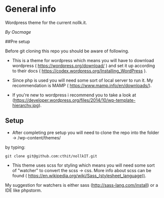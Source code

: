# General info

Wordpress theme for the current nollk.it.

*By Oscmage*

##Pre setup

Before git cloning this repo you should be aware of following.

* This is a theme for wordpress which means you will have to download
wordpress ( https://wordpress.org/download/ ) and set it up according to their docs ( https://codex.wordpress.org/Installing_WordPress ). 

* Since php is used you will need some sort of local server to run it. My recommendation is MAMP ( https://www.mamp.info/en/downloads/).

* If you're new to wordpress i recommend you to take a look at (https://developer.wordpress.org/files/2014/10/wp-template-hierarchy.jpg).

## Setup

- After completing pre setup you will need to clone the repo into the folder -> /wp-content/themes/ 

by typing:

```
git clone git@github.com:cthit/nollkIT.git
```

- This theme uses scss for styling which means you will need some sort of "watcher" to convert the scss -> css.
More info about scss can be found ( https://en.wikipedia.org/wiki/Sass_(stylesheet_language)).

My suggestion for watchers is either sass (http://sass-lang.com/install) or a IDE like phpstorm.



